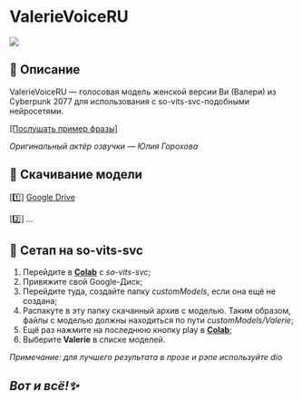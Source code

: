 # ValerieVoiceRU
![](https://komarev.com/ghpvc/?username=Zettyyy)
## 📜 Описание
ValerieVoiceRU — голосовая модель женской версии Ви (Валери) из Cyberpunk 2077 для использования с so-vits-svc-подобными нейросетями.

[[Послушать пример фразы]](https://github.com/Zettyyy/ValerieVoiceRU/raw/main/example.mp3)

*Оригинальный актёр озвучки — Юлия Горохова*
## 📩 Скачивание модели
[1️⃣] [Google Drive](https://drive.google.com/uc?export=view&id=1jmCHryz_Q_WSayz8NI2fCRDROylvQ0qX)

[2️⃣] *...*
## 🔧 Сетап на so-vits-svc
1. Перейдите в [**Colab**](https://colab.research.google.com/drive/1o1gtZ5djnuYjFhAPx06CZyESkW9Ofk9P) с *so-vits-svc*;
2. Привяжите свой Google-Диск;
3. Перейдите туда, создайте папку *customModels*, если она ещё не создана;
4. Распакуте в эту папку скачанный архив с моделью. Таким образом, файлы с моделью должны находиться по пути *customModels/Valerie*;
5. Ещё раз нажмите на последнюю кнопку play в [**Colab**](https://colab.research.google.com/drive/1o1gtZ5djnuYjFhAPx06CZyESkW9Ofk9P);
6. Выберите **Valerie** в списке моделей.

*Примечание: для лучшего результата в прозе и рэпе используйте dio*
## *Вот и всё!✨*
